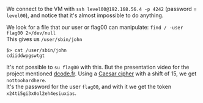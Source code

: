 We connect to the VM with `ssh level00@192.168.56.4 -p 4242` (password = `level00`), and notice that it's almost impossible to do anything.

We look for a file that our user or flag00 can manipulate: `find / -user flag00 2>/dev/null`  
This gives us `/user/sbin/john`
```
$> cat /user/sbin/john
cdiiddwpgswtgt
```

It's not possible to `su flag00` with this. But the presentation video for the project mentioned [dcode.fr](https://www.dcode.fr/chiffre-cesar). Using a [Caesar cipher](https://en.wikipedia.org/wiki/Caesar_cipher) with a shift of 15, we get `nottoohardhere`.  
It's the password for the user `flag00`, and with it we get the token `x24ti5gi3x0ol2eh4esiuxias`.
